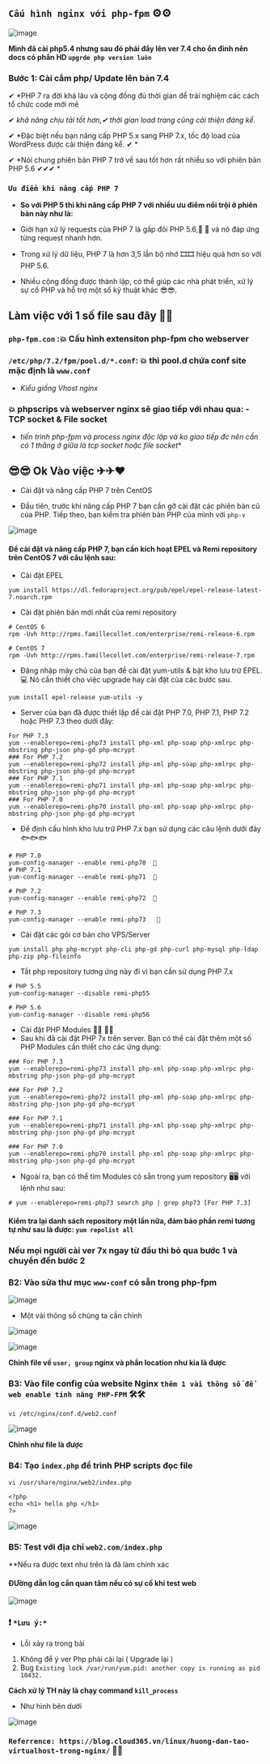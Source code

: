 ## `Cấu hình nginx với php-fpm` ⚙⚙

![image](https://user-images.githubusercontent.com/83824403/162784870-3361b1c3-109e-4568-99ab-562849f54037.png)


**Mình đã cài php5.4 nhưng sau đó phải đẩy lên ver 7.4 cho ổn đinh nên docs có phần HD `upgrde php version luôn`**

### Bước 1: Cài cắm php/ Update lên bản 7.4

✔ *PHP 7 ra đời khá lâu và cộng đồng đủ thời gian để trải nghiệm các cách tổ chức code mới mẻ

✔ *khả năng chịu tải tốt hơn,✔  thời gian load trang cũng cải thiện đáng kể.*

✔ *Đặc biệt nếu bạn nâng cấp PHP 5.x sang PHP 7.x, tốc độ load của WordPress được cải thiện đáng kể. ✔ *

✔ *Nói chung phiên bản PHP 7 trở về sau tốt hơn rất nhiều so với phiên bản PHP 5.6 ✔✔✔ *

### `Ưu điểm khi nâng cấp PHP 7`

- **So với PHP 5 thì khi nâng cấp PHP 7 với nhiều ưu điểm nổi trội ở phiên bản này như là:**

- Giới hạn xử lý requests của PHP 7 là gấp đôi PHP 5.6,🚗 🚗 và nó đáp ứng từng request nhanh hơn.

- Trong xử lý dữ liệu, PHP 7 là hơn 3,5  lần bộ nhớ 🎞🎞 hiệu quả hơn so với PHP 5.6.

- Nhiều cộng đồng được thành lập, có thể giúp các nhà phát triển, xử lý sự cố PHP và hỗ trợ một số kỹ thuật khác 😎😎.


## Làm việc với 1 số file sau đây 🛴🛴 

### `php-fpm.con` :💥 Cấu hình extensiton php-fpm cho webserver

### `/etc/php/7.2/fpm/pool.d/*.conf`: 💥 thì pool.d chứa conf site mặc định là `www.conf`


- *Kiểu giống Vhost nginx*

### 💥 phpscrips và webserver nginx sẽ giao tiếp với nhau qua: - TCP socket & File socket 

-  *tiến trình php-fpm và process nginx độc lập và ko giao tiếp đc nên cần có 1 thằng ở giữa là tcp socket hoặc file socket**
  
              
              
              
              

## 😎😎 Ok Vào việc ✈✈❤

- Cài đặt và nâng cấp PHP 7 trên CentOS

- Đầu tiên, trước khi nâng cấp PHP 7 bạn cần gỡ cài đặt các phiên bản cũ của PHP. Tiếp theo, bạn kiểm tra phiên bản PHP của mình với `php-v`

![image](https://user-images.githubusercontent.com/83824403/162785730-4e97bda4-3c9e-41ab-8c6b-c3c6fc692579.png)


#### Để cài đặt và nâng cấp PHP 7, bạn cần kích hoạt EPEL và Remi repository trên CentOS 7 với câu lệnh sau:

- Cài đặt EPEL

```
yum install https://dl.fedoraproject.org/pub/epel/epel-release-latest-7.noarch.rpm
```

- Cài đặt phiên bản mới nhất của remi repository
```
# CentOS 6 
rpm -Uvh http://rpms.famillecollet.com/enterprise/remi-release-6.rpm

# CentOS 7 
rpm -Uvh http://rpms.famillecollet.com/enterprise/remi-release-7.rpm
```

- Đăng nhập máy chủ của bạn để cài đặt yum-utils & bật kho lưu trữ EPEL. 💻 Nó cần thiết cho việc upgrade hay cài đặt của các bước sau.

```
yum install epel-release yum-utils -y
```

- Server của bạn đã được thiết lập để cài đặt PHP 7.0, PHP 7.1, PHP 7.2 hoặc PHP 7.3 theo dưới đây:

```
For PHP 7.3
yum --enablerepo=remi-php73 install php-xml php-soap php-xmlrpc php-mbstring php-json php-gd php-mcrypt
### For PHP 7.2
yum --enablerepo=remi-php72 install php-xml php-soap php-xmlrpc php-mbstring php-json php-gd php-mcrypt
### For PHP 7.1
yum --enablerepo=remi-php71 install php-xml php-soap php-xmlrpc php-mbstring php-json php-gd php-mcrypt 
### For PHP 7.0
yum --enablerepo=remi-php70 install php-xml php-soap php-xmlrpc php-mbstring php-json php-gd php-mcrypt

```

- Để định cấu hình kho lưu trữ PHP 7.x bạn sử dụng các câu lệnh dưới đây 🐟🐟🐟  

```
# PHP 7.0 
yum-config-manager --enable remi-php70  🐬
# PHP 7.1  
yum-config-manager --enable remi-php71  🐬

# PHP 7.2 
yum-config-manager --enable remi-php72  🐬

# PHP 7.3 
yum-config-manager --enable remi-php73   🐬
```


- Cài đặt các gói cơ bản cho VPS/Server

```
yum install php php-mcrypt php-cli php-gd php-curl php-mysql php-ldap php-zip php-fileinfo
```

- Tắt php repository tương ứng này đi vì bạn cần sử dụng PHP 7.x

```
# PHP 5.5 
yum-config-manager --disable remi-php55

# PHP 5.6 
yum-config-manager --disable remi-php56
```

- Cài đặt PHP Modules 🏃‍♂️
🏃‍♂️
- Sau khi đã cài đặt PHP 7x trên server. Bạn có thể cài đặt thêm một số PHP Modules cần thiết cho các ứng dụng:

```
### For PHP 7.3
yum --enablerepo=remi-php73 install php-xml php-soap php-xmlrpc php-mbstring php-json php-gd php-mcrypt

### For PHP 7.2
yum --enablerepo=remi-php72 install php-xml php-soap php-xmlrpc php-mbstring php-json php-gd php-mcrypt

### For PHP 7.1
yum --enablerepo=remi-php71 install php-xml php-soap php-xmlrpc php-mbstring php-json php-gd php-mcrypt 

### For PHP 7.0
yum --enablerepo=remi-php70 install php-xml php-soap php-xmlrpc php-mbstring php-json php-gd php-mcrypt
```

- Ngoài ra, bạn có thể tìm Modules có sẵn trong yum repository 🖥🖥   với lệnh như sau:

```
# yum --enablerepo=remi-php73 search php | grep php73 [For PHP 7.3]
```
#### Kiểm tra lại danh sách repository một lần nữa, đảm bảo phần remi tương tự như sau là được: `yum repolist all`


### Nếu mọi người cài ver 7x ngay từ đầu thì bỏ qua bước 1 và chuyển đến bước 2

### B2: Vào sửa thư mục `www-conf` có sẵn trong php-fpm

![image](https://user-images.githubusercontent.com/83824403/162787676-26652dc1-6c57-451b-98ba-46918820d95a.png)

- Một vài thông số chúng ta cần chỉnh


 ![image](https://user-images.githubusercontent.com/83824403/162787899-ec98e85a-0135-47d0-a9ec-0254cbde755d.png)
 
 ![image](https://user-images.githubusercontent.com/83824403/162787961-35cd4679-a3b2-42fd-add6-56eb893e221a.png)
 
 **Chỉnh file về `user, group` nginx và phần location như kia là được**
 
 ### B3: Vào file config của website Nginx `thêm 1 vài thông số để web enable tính năng PHP-FPM` 🛠🛠
 
 ```
 vi /etc/nginx/conf.d/web2.conf
 ```
 
 
 
 ![image](https://user-images.githubusercontent.com/83824403/162788785-7a8b5e08-26b4-483d-907d-2a708b3b9ce1.png)

**Chỉnh như file là được**

### B4: Tạo `index.php` để trình PHP scripts đọc file 

```
vi /usr/share/nginx/web2/index.php
```

```
<?php
echo <h1> hello php </h1>
?>
```
![image](https://user-images.githubusercontent.com/83824403/162789183-70fc652e-23d3-4e80-b0b9-6bb658c567b8.png)


### B5: Test với địa chỉ `web2.com/index.php`

**Nếu ra được text như trên là đã làm chính xác
 
 

 
 
 #### ĐƯờng dẫn log cần quan tâm nếu có sự cố khi test web
 ![image](https://user-images.githubusercontent.com/83824403/162788340-f2479029-68c0-4402-b09f-4fb939f55451.png)
 
 
 
 ### ❗ `*Lưu ý:*`
 
 - Lỗi xảy ra trong bài

1) Không để ý ver Php phải cài lại ( Upgrade lại )
2) Bug `Existing lock /var/run/yum.pid: another copy is running as pid 10432.`
 
 **Cách xử lý TH này là chạy command `kill_process`**
 - Như hình bên dưới 

![image](https://user-images.githubusercontent.com/83824403/162789745-139ae164-0537-4562-bd65-a1156d15322a.png)

### `Referrence: https://blog.cloud365.vn/linux/huong-dan-tao-virtualhost-trong-nginx/` 🔑🔑
